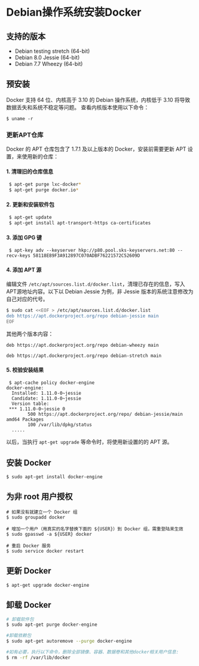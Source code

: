 # Debian操作系统安装Docker

## 支持的版本

- Debian testing stretch (64-bit)
- Debian 8.0 Jessie (64-bit)
- Debian 7.7 Wheezy (64-bit)

## 预安装

Docker 支持 64 位、内核高于 3.10 的 Debian 操作系统，内核低于 3.10 将导致数据丢失和系统不稳定等问题。
查看内核版本使用以下命令：

```
$ uname -r
```

### 更新APT仓库

Docker 的 APT 仓库包含了 1.7.1 及以上版本的 Docker，安装前需要更新 APT 设置，来使用新的仓库：

#### 1. 清理旧的仓库信息

```bash
 $ apt-get purge lxc-docker*
 $ apt-get purge docker.io*
```

#### 2. 更新和安装软件包

```bash
 $ apt-get update
 $ apt-get install apt-transport-https ca-certificates
```

#### 3. 添加 GPG 键

```
 $ apt-key adv --keyserver hkp://p80.pool.sks-keyservers.net:80 --recv-keys 58118E89F3A912897C070ADBF76221572C52609D
```

#### 4. 添加 APT 源

编辑文件 `/etc/apt/sources.list.d/docker.list`，清理已存在的信息，写入APT源地址内容。以下以 Debian Jessie 为例，非 Jessie 版本的系统注意修改为自己对应的代号。

```bash
$ sudo cat <<EOF > /etc/apt/sources.list.d/docker.list
deb https://apt.dockerproject.org/repo debian-jessie main
EOF
```

其他两个版本内容：

```
deb https://apt.dockerproject.org/repo debian-wheezy main
```

```
deb https://apt.dockerproject.org/repo debian-stretch main
```

#### 5. 校验安装结果

```
 $ apt-cache policy docker-engine
docker-engine:
  Installed: 1.11.0-0~jessie
  Candidate: 1.11.0-0~jessie
  Version table:
 *** 1.11.0-0~jessie 0
        500 https://apt.dockerproject.org/repo/ debian-jessie/main amd64 Packages
        100 /var/lib/dpkg/status
  .....
```

以后，当执行 `apt-get upgrade` 等命令时，将使用新设置的的 APT 源。

## 安装 Docker

```
$ sudo apt-get install docker-engine
```

## 为非 root 用户授权

```
# 如果没有就建立一个 Docker 组
$ sudo groupadd docker

# 增加一个用户（用真实的名字替换下面的 ${USER}）到 Docker 组，需重登陆来生效
$ sudo gpasswd -a ${USER} docker

# 重启 Docker 服务
$ sudo service docker restart
```

## 更新 Docker

```
$ apt-get upgrade docker-engine
```

## 卸载 Docker

```bash
# 卸载软件包
$ sudo apt-get purge docker-engine

#卸载依赖包
$ sudo apt-get autoremove --purge docker-engine

#如有必要，执行以下命令，删除全部镜像、容器、数据卷和其他docker相关用户信息:
$ rm -rf /var/lib/docker
```
